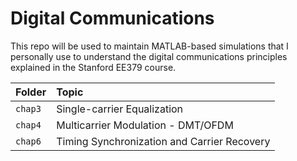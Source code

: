 # Digital Communications

This repo will be used to maintain MATLAB-based simulations that I personally use to understand the digital communications principles explained in the Stanford EE379 course.

| Folder        | Topic         |
| ------------- |:--------------|
| `chap3`     | Single-carrier Equalization |
| `chap4`     | Multicarrier Modulation - DMT/OFDM      |
| `chap6`     | Timing Synchronization and Carrier Recovery      |
